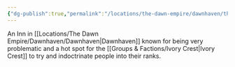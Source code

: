 ```yaml
---
{"dg-publish":true,"permalink":"/locations/the-dawn-empire/dawnhaven/the-silent-shade/","updated":"2025-05-26T15:03:38.811+01:00"}
---
```


An Inn in [[Locations/The Dawn Empire/Dawnhaven/Dawnhaven\|Dawnhaven]] known for being very problematic and a hot spot for the [[Groups & Factions/Ivory Crest\|Ivory Crest]] to try and indoctrinate people into their ranks.  